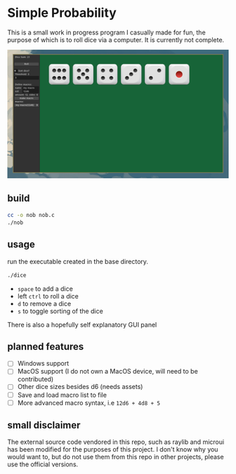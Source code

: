 # Simple Probability

This is a small work in progress program I casually made for fun, the purpose of which is to
roll dice via a computer. It is currently not complete.

![Image](./screenshot.png)

## build

```bash
cc -o nob nob.c
./nob
```

## usage

run the executable created in the base directory.
```bash
./dice
```

 - `space` to add a dice
 - left `ctrl` to roll a dice
 - `d` to remove a dice
 - `s` to toggle sorting of the dice

 There is also a hopefully self explanatory GUI panel

## planned features

 - [ ] Windows support
 - [ ] MacOS support (I do not own a MacOS device, will need to be contributed)
 - [ ] Other dice sizes besides d6 (needs assets)
 - [ ] Save and load macro list to file
 - [ ] More advanced macro syntax, i.e `12d6 + 4d8 + 5`

## small disclaimer

The external source code vendored in this repo, such as raylib and microui has been modified
for the purposes of this project. I don't know why you would want to, but do not use them
from this repo in other projects, please use the official versions.
